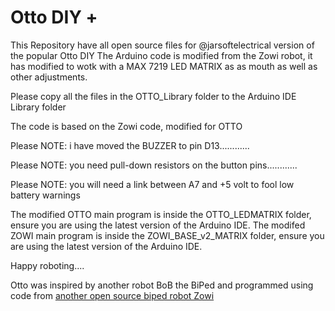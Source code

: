 # Otto DIY +

This Repository have all open source files for @jarsoftelectrical version of the popular Otto DIY 
The Arduino code is modified from the Zowi robot, it has modified to wotk with a MAX 7219 LED MATRIX as as mouth as well as other adjustments.

Please copy all the files in the OTTO_Library folder to the Arduino IDE Library folder

The code is based on the Zowi code, modified for OTTO

Please NOTE: i have moved the BUZZER to pin D13............

Please NOTE: you need pull-down resistors on the button pins............

Please NOTE: you will need a link between A7 and +5 volt to fool low battery warnings

The modified OTTO main program is  inside the OTTO_LEDMATRIX folder, ensure you are using the latest version of the Arduino IDE.
The modifed ZOWI main program is inside the ZOWI_BASE_v2_MATRIX folder, ensure you are using the latest version of the Arduino IDE.

Happy roboting....


Otto was inspired by another robot BoB the BiPed and programmed using code from [another open source biped robot Zowi](https://github.com/bqlabs/zowi)

